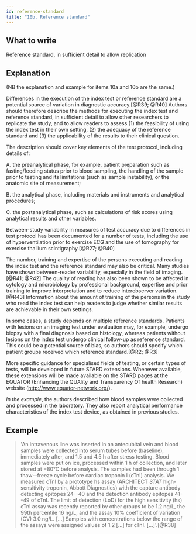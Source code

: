 ```yaml
---
id: reference-standard
title: "10b. Reference standard"
---
```


## What to write

Reference standard, in sufficient detail to allow replication

## Explanation

(NB the explanation and example for items 10a and 10b are the same.)

Differences in the execution of the index test or
reference standard are a potential source of variation in diagnostic
accuracy.[@R39; @R40] Authors should therefore describe the methods for
executing the index test and reference standard, in sufficient detail to
allow other researchers to replicate the study, and to allow readers to
assess (1) the feasibility of using the index test in their own setting,
(2) the adequacy of the reference standard and (3) the applicability of
the results to their clinical question.

The description should cover key elements of the test protocol,
including details of:

A.  the preanalytical phase, for example, patient preparation such as
    fasting/feeding status prior to blood sampling, the handling of the
    sample prior to testing and its limitations (such as sample
    instability), or the anatomic site of measurement;

B.  the analytical phase, including materials and instruments and
    analytical procedures;

C.  the postanalytical phase, such as calculations of risk scores using
    analytical results and other variables.

Between-study variability in measures of test accuracy due to
differences in test protocol has been documented for a number of tests,
including the use of hyperventilation prior to exercise ECG and the use
of tomography for exercise thallium scintigraphy.[@R27; @R40]

The number, training and expertise of the persons executing and reading
the index test and the reference standard may also be critical. Many
studies have shown between-reader variability, especially in the field
of imaging.[@R41; @R42] The quality of reading has also been shown to
be affected in cytology and microbiology by professional background,
expertise and prior training to improve interpretation and to reduce
interobserver variation.[@R43] Information about the amount of training
of the persons in the study who read the index test can help readers to
judge whether similar results are achievable in their own settings.

In some cases, a study depends on multiple reference standards. Patients
with lesions on an imaging test under evaluation may, for example,
undergo biopsy with a final diagnosis based on histology, whereas
patients without lesions on the index test undergo clinical follow-up as
reference standard. This could be a potential source of bias, so authors
should specify which patient groups received which reference
standard.[@R2; @R3]

More specific guidance for specialised fields of testing, or certain
types of tests, will be developed in future STARD extensions. Whenever
available, these extensions will be made available on the STARD pages at
the EQUATOR (Enhancing the QUAlity and Transparency Of health Research)
website (<http://www.equator-network.org/>).

*In the example*, the authors described how blood samples were collected
and processed in the laboratory. They also report analytical performance
characteristics of the index test device, as obtained in previous
studies.

## Example

> 'An intravenous line was inserted in an antecubital vein
and blood samples were collected into serum tubes before (baseline),
immediately after, and 1.5 and 4.5 h after stress testing. Blood samples
were put on ice, processed within 1 h of collection, and later stored at
−80°C before analysis. The samples had been through 1 thaw--freeze cycle
before cardiac troponin I (cTnI) analysis. We measured cTnI by a
prototype hs assay (ARCHITECT *STAT* high-sensitivity troponin, Abbott
Diagnostics) with the capture antibody detecting epitopes 24--40 and the
detection antibody epitopes 41--49 of cTnI. The limit of detection (LoD)
for the high sensitivity (hs) cTnI assay was recently reported by other
groups to be 1.2 ng/L, the 99th percentile 16 ng/L, and the assay 10%
coefficient of variation (CV) 3.0 ng/L. [...] Samples with
concentrations below the range of the assays were assigned values of 1.2
[...] for cTnI. [...]'.[@R38]
